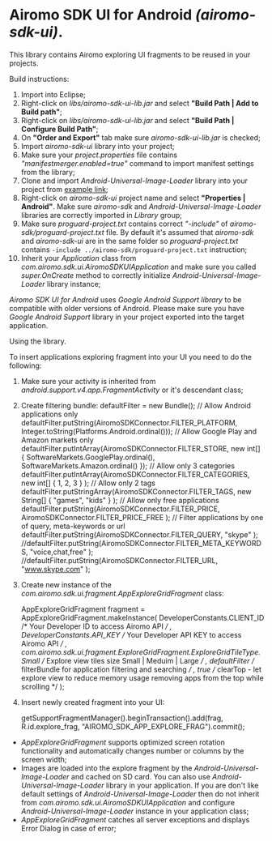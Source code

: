 Airomo SDK UI for Android *(airomo-sdk-ui)*. 
============================================

This library contains Airomo exploring UI fragments to be reused in your projects.

Build instructions:

1. Import into Eclipse;
2. Right-click on *libs/airomo-sdk-ui-lib.jar* and select **"Build Path | Add to Build path"**;
3. Right-click on *libs/airomo-sdk-ui-lib.jar* and select **"Build Path | Configure Build Path"**;
4. On **"Order and Export"** tab make sure *airomo-sdk-ui-lib.jar* is checked;
5. Import *airomo-sdk-ui* library into your project;
6. Make sure your *project.properties* file contains *"manifestmerger.enabled=true"* command to import manifest settings from the library;
7. Clone and import *Android-Universal-Image-Loader* library into your project from [example link](https://github.com/nostra13/Android-Universal-Image-Loader);
8. Right-click on *airomo-sdk-ui* project name and select **"Properties | Android"**. Make sure *airomo-sdk* and *Android-Universal-Image-Loader* libraries are correctly imported in *Library* group;
9. Make sure *proguard-project.txt* contains correct *"-include"* of *airomo-sdk/proguard-project.txt* file. By default it's assumed that *airomo-sdk* and *airomo-sdk-ui* are in the same folder so *proguard-project.txt* contains `-include ../airomo-sdk/proguard-project.txt` instruction;
10. Inherit your *Application* class from *com.airomo.sdk.ui.AiromoSDKUIApplication* and make sure you called *super.OnCreate* method to correctly initialize *Android-Universal-Image-Loader* library instance;

*Airomo SDK UI for Android* uses *Google Android Support library* to be compatible with older versions of Android. Please make sure you have *Google Android Support* library in your project exported into the target application. 

Using the library.

To insert applications exploring fragment into your UI you need to do the following:

1. Make sure your activity is inherited from *android.support.v4.app.FragmentActivity* or it's descendant class;
2. Create filtering bundle:
	defaultFilter = new Bundle();
	// Allow Android applications only
	defaultFilter.putString(AiromoSDKConnector.FILTER_PLATFORM, Integer.toString(Platforms.Android.ordinal()));
	// Allow Google Play and Amazon markets only
	defaultFilter.putIntArray(AiromoSDKConnector.FILTER_STORE, new int[] { SoftwareMarkets.GooglePlay.ordinal(), SoftwareMarkets.Amazon.ordinal() });
	// Allow only 3 categories
	defaultFilter.putIntArray(AiromoSDKConnector.FILTER_CATEGORIES, new int[] { 1, 2, 3 } );
	// Allow only 2 tags
	defaultFilter.putStringArray(AiromoSDKConnector.FILTER_TAGS, new String[] { "games", "kids" } );
	// Allow only free applications
	defaultFilter.putString(AiromoSDKConnector.FILTER_PRICE, AiromoSDKConnector.FILTER_PRICE_FREE );
	// Filter applications by one of query, meta-keywords or url
	defaultFilter.putString(AiromoSDKConnector.FILTER_QUERY, "skype" );
	//defaultFilter.putString(AiromoSDKConnector.FILTER_META_KEYWORDS, "voice,chat,free" );
	//defaultFilter.putString(AiromoSDKConnector.FILTER_URL, "www.skype.com" );

3. Create new instance of the *com.airomo.sdk.ui.fragment.AppExploreGridFragment* class:

	AppExploreGridFragment fragment = AppExploreGridFragment.makeInstance(
		DeveloperConstants.CLIENT_ID	/* Your Developer ID to access Airomo API */
		, DeveloperConstants.API_KEY	/* Your Developer API KEY to access Airomo API */
		, com.airomo.sdk.ui.fragment.ExploreGridFragment.ExploreGridTileType.Small	/* Explore view tiles size Small | Meduim | Large */
		, defaultFilter			/* filterBundle for application filtering and searching */
		, true 				/* clearTop - let explore view to reduce memory usage removing apps from the top while scrolling */
	);

4. Insert newly created fragment into your UI:

	getSupportFragmentManager().beginTransaction().add(frag, R.id.explore_frag, "AIROMO_SDK_APP_EXPLORE_FRAG").commit();

+ *AppExploreGridFragment* supports optimized screen rotation functionality and automatically changes number or columns by the screen width;
+ Images are loaded into the explore fragment by the *Android-Universal-Image-Loader* and cached on SD card. You can also use *Android-Universal-Image-Loader* library in your application. If you are don't like default settings of *Android-Universal-Image-Loader* then do not inherit from *com.airomo.sdk.ui.AiromoSDKUIApplication* and configure *Android-Universal-Image-Loader* instance in your application class;
+ *AppExploreGridFragment* catches all server exceptions and displays Error Dialog in case of error;



